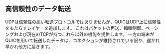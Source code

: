 ## 高信頼性のデータ転送

UDPは信頼性の高い転送プロトコルではありませんが、QUICはUDP上に信頼性をもたらすレイヤーを追加します。
これはパケットの再送、輻輳制御、ペーシングおよび現在のTCPが持つこれら以外の機能を提供します。
一方の端末がQUICを用いて転送したデータは、コネクションが維持されている限り、遅かれ早かれ他方に届きます。
